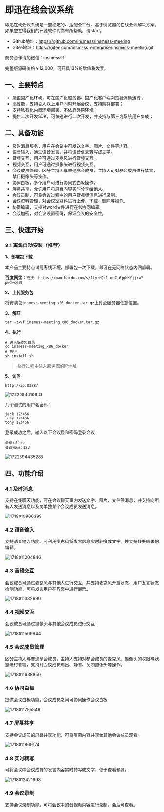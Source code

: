 # 即迅在线会议系统

即迅在线会议系统是一套稳定的、适配全平台、基于浏览器的在线会议解决方案。如果您觉得我们的开源软件对你有所帮助，请start。

- Github地址：https://github.com/insmess/insmess-meeting
- Gitee地址：https://gitee.com/insmess_enterprise/insmess-meeting.git

商务合作请加微信：insmess01

完整版源码价格￥12,000，可开具13%的增值税发票。

## 一、主要特点

- 适配国产化环境，可在国产化服务器、国产化客户端浏览器流畅运行；
- 高性能，支持百人以上用户同时开展会议，支持集群部署；
- 支持私有化内网环境部署，不依靠外网环境；
- 提供二次开发SDK，可快速进行二次开发，并支持与第三方系统用户集成；

## 二、具备功能

- 及时消息服务，用户在会议中可发送文字、图片、文件等内容。
- 语音输入，通过语音发言，并将语音信息转写成文字。
- 音频交互，用户可通过麦克风进行音频交互。
- 视频交互，用户可通过摄像头进行视频交互。
- 会议成员管理，区分主持人与普通参会成员，主持人可对参会成员进行禁言，禁用摄像头等操作。
- 协同白板，多个用户可进行协同式白板操作。
- 屏幕共享，允许用户将屏幕内容实时分享给他人。
- 会议录制，可将会议过程中的用户音视频信息进行录制。
- 会议资料管理，对会议室资料进行上传、下载、删除等操作。
- 协同编辑，支持对word文件进行在线协同编辑。
- 会议加密，对会议设置密码，保证会议的安全性。

## 三、快速开始

### 3.1 离线自动安装（推荐）

**1、部署包下载**

本产品主要特点试用离线环境，部署包一次下载，即可在无网络状态内网部署。

**百度网盘：**`链接: https://pan.baidu.com/s/1LyrHQz1-qnC_6jqKKYjjrw?pwd=ce99`

**2、上传服务包**

将安装包`insmess-meeting_x86_docker.tar.gz`上传至服务器任意位置。

**3、解压**

```shell
tar -zxvf insmess-meeting_x86_docker.tar.gz
```

**4、执行**

```shell
# 进入安装包目录
cd insmess-meeting_x86_docker
# 执行
sh install.sh
```

> 执行过程中输入服务器的IP地址

**5、访问**

`http://ip:8388/`

![1722694416949](assets/1722694416949.png)

几个测试的用户名密码：

```
jack 123456
lucy 123456
tony 123456
```

登录成功之后，输入以下会议号和密码登录会议

```
会议id：aa
会议密码：123
```

![1722694435288](assets/1722694435288.png)

## 四、功能介绍

### 4.1 及时消息

支持在线聊天功能，可在会议聊天室内发送文字、图片、文件等消息，并支持向所有人发送消息以及向单独某个会议成员发送消息。

![1718010966399](assets/1718010966399.png)

### 4.2 语音输入

支持语音输入功能，可利用麦克风将发言信息实时转换成文字，并支持转换结果的编辑。

![1718011204846](assets/20240610_173755.gif)

### 4.3 音频交互

会议成员可通过麦克风与其他人进行交互，并支持麦克风开启状态、用户发言状态检测功能，可将发言用户在界面中进行展示。

![1718011382690](assets/1718011382690.png)

### 4.4 视频交互

会议成员可通过摄像头与其他会议成员进行交互

![1718011509944](assets/1718011509944.png)

### 4.5 会议成员管理

区分主持人与普通参会成员，主持人支持对参会成员的麦克风、摄像头的权限与状态进行管理，支持对会议成员踢出、静音、关闭摄像头等操作。

![1718011638850](assets/1718011638850.png)

### 4.6 协同白板

提供会议白板功能，会议成员之间可协同操作会议白板

![1718011755546](assets/1718011755546.png)

### 4.7 屏幕共享

支持会议成员的屏幕共享功能，可将屏幕内容共享给其他会议成员观看。

![1718011869174](assets/1718011869174.png)

### 4.8 实时转写

可将会议中会议成员的发言内容实时转写成文字，便于查看预览。

![1718012421998](assets/1718012421998.png)

### 4.9 会议录制

支持会议录制功能，可将会议中的音视频内容进行录制，会后可查看。